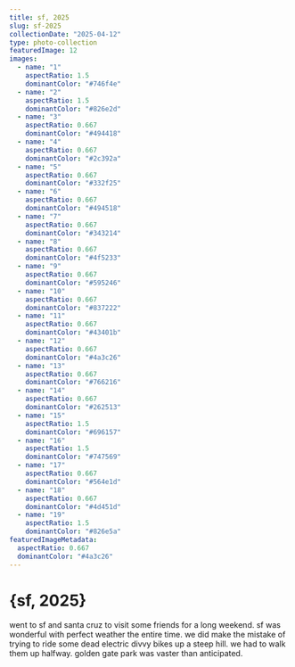 ```yaml
---
title: sf, 2025
slug: sf-2025
collectionDate: "2025-04-12"
type: photo-collection
featuredImage: 12
images:
  - name: "1"
    aspectRatio: 1.5
    dominantColor: "#746f4e"
  - name: "2"
    aspectRatio: 1.5
    dominantColor: "#826e2d"
  - name: "3"
    aspectRatio: 0.667
    dominantColor: "#494418"
  - name: "4"
    aspectRatio: 0.667
    dominantColor: "#2c392a"
  - name: "5"
    aspectRatio: 0.667
    dominantColor: "#332f25"
  - name: "6"
    aspectRatio: 0.667
    dominantColor: "#494518"
  - name: "7"
    aspectRatio: 0.667
    dominantColor: "#343214"
  - name: "8"
    aspectRatio: 0.667
    dominantColor: "#4f5233"
  - name: "9"
    aspectRatio: 0.667
    dominantColor: "#595246"
  - name: "10"
    aspectRatio: 0.667
    dominantColor: "#837222"
  - name: "11"
    aspectRatio: 0.667
    dominantColor: "#43401b"
  - name: "12"
    aspectRatio: 0.667
    dominantColor: "#4a3c26"
  - name: "13"
    aspectRatio: 0.667
    dominantColor: "#766216"
  - name: "14"
    aspectRatio: 0.667
    dominantColor: "#262513"
  - name: "15"
    aspectRatio: 1.5
    dominantColor: "#696157"
  - name: "16"
    aspectRatio: 1.5
    dominantColor: "#747569"
  - name: "17"
    aspectRatio: 0.667
    dominantColor: "#564e1d"
  - name: "18"
    aspectRatio: 0.667
    dominantColor: "#4d451d"
  - name: "19"
    aspectRatio: 1.5
    dominantColor: "#826e5a"
featuredImageMetadata:
  aspectRatio: 0.667
  dominantColor: "#4a3c26"
---
```


# {sf, 2025}
went to sf and santa cruz to visit some friends for a long weekend. sf was wonderful with perfect weather the entire time. we did make the mistake of trying to ride some dead electric divvy bikes up a steep hill. we had to walk them up halfway. golden gate park was vaster than anticipated. 
